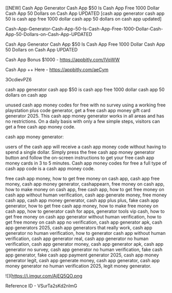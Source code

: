 [[NEW] Cash App Generator Cash App $50 Is Cash App Free 1000 Dollar Cash App 50 Dollars on Cash App UPDATED [cash app generator cash app 50 is cash app free 1000 dollar cash app 50 dollars on cash app updated]

Cash-App-Generator-Cash-App-50-Is-Cash-App-Free-1000-Dollar-Cash-App-50-Dollars-on-Cash-App-UPDATED

Cash App Generator Cash App $50 Is Cash App Free 1000 Dollar Cash App 50 Dollars on Cash App UPDATED

Cash App Bonus $1000 -  https://appbitly.com/IVqWW


Cash App ++ Here - https://appbitly.com/aeCym


3OcdievPZ6

cash app generator cash app $50 is cash app free 1000 dollar cash app 50 dollars on cash app

unused cash app money codes for free with no survey using a working free playstation plus code generator, get a free cash app money gift card generator 2025. This cash app money generator works in all areas and has no restrictions. On a daily basis with only a few simple steps, visitors can get a free cash app money code.

cash app money generator:

users of the cash app will receive a cash app money code without having to spend a single dollar. Simply press the free cash app money generator button and follow the on-screen instructions to get your free cash app money cards in 3 to 5 minutes. Cash app money codes for free a full type of cash app code is a cash app money code.

free cash app money, how to get free money on cash app, cash app free money, cash app money generator, cashappearn, free money on cash app, how to make money on cash app, free cash app, how to get free money on cash app without human verification, cash app generate money, free money cash app, cash app money generator, cash app plus plus, fake cash app generator, how to get free cash app money, how to make free money on cash app, how to generator cash for apps, generator tools vip cash, how to get free money on cash app generator without human verification, how to get free money on cash app no verification, cash app generator apk, cash app generators 2025, cash app generators that really work, cash app generator no human verification, how to generator cash app without human verification, cash app generator real, cash app generator no human verification, cash app generator money, cash app generator apk, cash app generator no survey, cash app generator no human verification, fake cash app generator, fake cash app payment generator 2025, cash app money generator legit, cash app generate money, cash app generator, cash app money generator no human verification 2025, legit money generator.

![](https://i.imgur.com/AjEQ5QO.png

Reference ID - VSurTa2sKd2nImG
